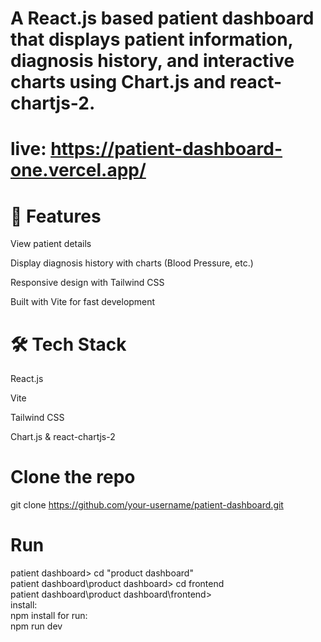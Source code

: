 # A React.js based patient dashboard that displays patient information, diagnosis history, and interactive charts using Chart.js and react-chartjs-2.
# live: https://patient-dashboard-one.vercel.app/
# 🚀 Features

View patient details

Display diagnosis history with charts (Blood Pressure, etc.)

Responsive design with Tailwind CSS

Built with Vite for fast development

# 🛠️ Tech Stack

React.js

Vite

Tailwind CSS

Chart.js & react-chartjs-2
# Clone the repo
git clone https://github.com/your-username/patient-dashboard.git <br/>

# Run
patient dashboard> cd "product dashboard"<br/>
patient dashboard\product dashboard> cd frontend <br/>
patient dashboard\product dashboard\frontend>  <br/>
install:<br/>
npm install
for run: <br/>
npm run dev
